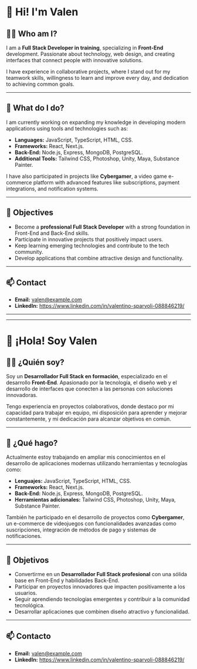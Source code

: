 # 👋 Hi! I'm Valen  

## 🧑‍💻 Who am I?  
I am a **Full Stack Developer in training**, specializing in **Front-End** development. Passionate about technology, web design, and creating interfaces that connect people with innovative solutions.  

I have experience in collaborative projects, where I stand out for my teamwork skills, willingness to learn and improve every day, and dedication to achieving common goals.  

---

## 🚀 What do I do?  
I am currently working on expanding my knowledge in developing modern applications using tools and technologies such as:  
- **Languages:** JavaScript, TypeScript, HTML, CSS.  
- **Frameworks:** React, Next.js.  
- **Back-End:** Node.js, Express, MongoDB, PostgreSQL.  
- **Additional Tools:** Tailwind CSS, Photoshop, Unity, Maya, Substance Painter.  

I have also participated in projects like **Cybergamer**, a video game e-commerce platform with advanced features like subscriptions, payment integrations, and notification systems.

---

## 🎯 Objectives  
- Become a **professional Full Stack Developer** with a strong foundation in Front-End and Back-End skills.  
- Participate in innovative projects that positively impact users.  
- Keep learning emerging technologies and contribute to the tech community.  
- Develop applications that combine attractive design and functionality.

---

## 📫 Contact  
- **Email:** valen@example.com  
- **LinkedIn:** https://www.linkedin.com/in/valentino-sparvoli-088846219/

---

---

# 👋 ¡Hola! Soy Valen  

## 🧑‍💻 ¿Quién soy?  
Soy un **Desarrollador Full Stack en formación**, especializado en el desarrollo **Front-End**. Apasionado por la tecnología, el diseño web y el desarrollo de interfaces que conecten a las personas con soluciones innovadoras.  

Tengo experiencia en proyectos colaborativos, donde destaco por mi capacidad para trabajar en equipo, mi disposición para aprender y mejorar constantemente, y mi dedicación para alcanzar objetivos en común.  

---

## 🚀 ¿Qué hago?  
Actualmente estoy trabajando en ampliar mis conocimientos en el desarrollo de aplicaciones modernas utilizando herramientas y tecnologías como:  
- **Lenguajes:** JavaScript, TypeScript, HTML, CSS.  
- **Frameworks:** React, Next.js.  
- **Back-End:** Node.js, Express, MongoDB, PostgreSQL.  
- **Herramientas adicionales:** Tailwind CSS, Photoshop, Unity, Maya, Substance Painter.  

También he participado en el desarrollo de proyectos como **Cybergamer**, un e-commerce de videojuegos con funcionalidades avanzadas como suscripciones, integración de métodos de pago y sistemas de notificaciones.

---

## 🎯 Objetivos  
- Convertirme en un **Desarrollador Full Stack profesional** con una sólida base en Front-End y habilidades Back-End.  
- Participar en proyectos innovadores que impacten positivamente a los usuarios.  
- Seguir aprendiendo tecnologías emergentes y contribuir a la comunidad tecnológica.  
- Desarrollar aplicaciones que combinen diseño atractivo y funcionalidad.

---

## 📫 Contacto  
- **Email:** valen@example.com  
- **LinkedIn:**  https://www.linkedin.com/in/valentino-sparvoli-088846219/ 



